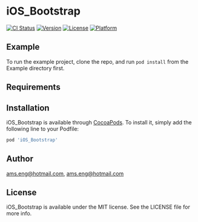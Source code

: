 # iOS_Bootstrap

[![CI Status](https://img.shields.io/travis/ams.eng@hotmail.com/iOS_Bootstrap.svg?style=flat)](https://travis-ci.org/ams.eng@hotmail.com/iOS_Bootstrap)
[![Version](https://img.shields.io/cocoapods/v/iOS_Bootstrap.svg?style=flat)](https://cocoapods.org/pods/iOS_Bootstrap)
[![License](https://img.shields.io/cocoapods/l/iOS_Bootstrap.svg?style=flat)](https://cocoapods.org/pods/iOS_Bootstrap)
[![Platform](https://img.shields.io/cocoapods/p/iOS_Bootstrap.svg?style=flat)](https://cocoapods.org/pods/iOS_Bootstrap)

## Example

To run the example project, clone the repo, and run `pod install` from the Example directory first.

## Requirements

## Installation

iOS_Bootstrap is available through [CocoaPods](https://cocoapods.org). To install
it, simply add the following line to your Podfile:

```ruby
pod 'iOS_Bootstrap'
```

## Author

ams.eng@hotmail.com, ams.eng@hotmail.com

## License

iOS_Bootstrap is available under the MIT license. See the LICENSE file for more info.
